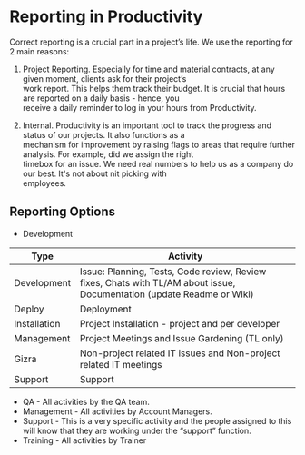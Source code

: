 # Reporting in Productivity

Correct reporting is a crucial part in a project’s life. We use the reporting for 2 main reasons:

1. Project Reporting. Especially for time and material contracts, at any given moment, clients ask for their project’s  
   work report.  This helps them track their budget. It is crucial that hours are reported on a daily basis - hence, you  
   receive a daily reminder to log in your hours from Productivity.

2. Internal. Productivity is an important tool to track the progress and status of our projects.  It also functions as a  
   mechanism for improvement by raising flags to areas that require further analysis. For example, did we assign the right  
   timebox for an issue. We need real numbers to help us as a company do our best. It's not about nit picking with  
   employees.

## Reporting Options

* Development

| Type | Activity |
| --- | --- |
| Development | Issue: Planning, Tests, Code review, Review fixes, Chats with TL/AM about issue, Documentation \(update Readme or Wiki\) |
| Deploy | Deployment |
| Installation | Project Installation - project and per developer |
| Management | Project Meetings and Issue Gardening \(TL only\) |
| Gizra | Non-project related IT issues and Non-project related IT meetings |
| Support | Support |

* QA - All activities by the QA team.
* Management - All activities by Account Managers.
* Support - This is a very specific activity and the people assigned to this will know that they are working under the “support” function.
* Training - All activities by Trainer



